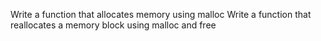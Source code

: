 Write a function that allocates memory using malloc
Write a function that reallocates a memory block using malloc and free
